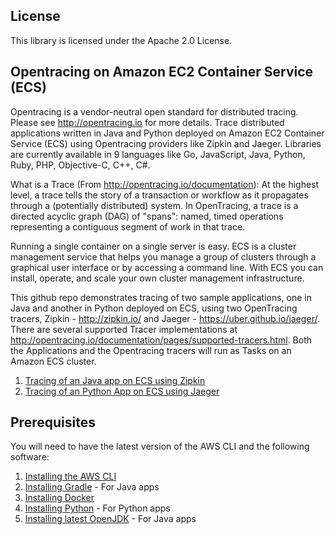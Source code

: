 ## License

This library is licensed under the Apache 2.0 License.
 
 ## Opentracing on Amazon EC2 Container Service (ECS) 
Opentracing is a vendor-neutral open standard for distributed tracing. Please see http://opentracing.io for more details. Trace distributed applications written in Java and Python deployed on Amazon EC2 Container Service (ECS) using Opentracing providers like Zipkin and Jaeger. Libraries are currently available in 9 languages like Go, JavaScript, Java, Python, Ruby, PHP, Objective-C, C++, C#.

What is a Trace (From http://opentracing.io/documentation): At the highest level, a trace tells the story of a transaction or workflow as it propagates through a (potentially distributed) system. In OpenTracing, a trace is a directed acyclic graph (DAG) of "spans": named, timed operations representing a contiguous segment of work in that trace.

Running a single container on a single server is easy. ECS is a cluster management service that helps you manage a group of clusters through a graphical user interface or by accessing a command line. With ECS you can install, operate, and scale your own cluster management infrastructure.

This github repo demonstrates tracing of two sample applications, one in Java and another in Python deployed on ECS, using two  OpenTracing tracers, Zipkin - http://zipkin.io/ and Jaeger - https://uber.github.io/jaeger/. There are several supported Tracer implementations at http://opentracing.io/documentation/pages/supported-tracers.html. Both the Applications and the Opentracing tracers will run as Tasks on an Amazon ECS cluster.

1. [Tracing of an Java app on ECS using Zipkin](https://github.com/aws-samples/ecs-opentracing/tree/master/zipkindemo)
2. [Tracing of an Python App on ECS using Jaeger](https://github.com/aws-samples/ecs-opentracing/tree/master/jaegerdemo)

## Prerequisites

You will need to have the latest version of the AWS CLI and the following software:

1. [Installing the AWS CLI](http://docs.aws.amazon.com/cli/latest/userguide/installing.html)
2. [Installing Gradle](https://gradle.org/install/) - For Java apps
3. [Installing Docker](https://docs.docker.com/engine/installation/)
4. [Installing Python](https://www.python.org/downloads/) - For Python apps
5. [Installing latest OpenJDK](http://openjdk.java.net/install/) - For Java apps





